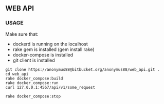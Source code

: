 ## WEB API

### USAGE

Make sure that:
 - dockerd is running on the localhost
 - rake gem is installed (gem install rake)
 - docker-compose is installed
 - git client is installed
 
```
git clone https://anonymus88@bitbucket.org/anonymus88/web_api.git .
cd web_api
rake docker_compose:build
rake docker_compose:run
curl 127.0.0.1:4567/api/v1/some_request

rake docker_compose:stop
```
